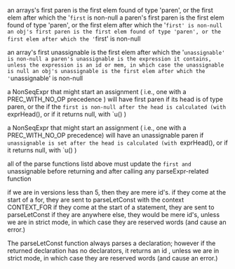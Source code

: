  an arrays's first paren is the first elem found of type 'paren', or the first elem after which the '`first` is non-null
 a paren's first paren is the first elem found of type 'paren', or the first elem after which the '`first' is non-null
 an obj's first paren is the first elem found of type 'paren', or the first elem after which the '`first' is non-null


 an array's first unassignable is the first elem after which the '`unassignable' is non-null
 a paren's unassignable is the expression it contains, unless the expression is an id or mem, in which case the unassignable is null
 an obj's unassignable is the first elem after which the '`unassignable' is non-null            
       

 a NonSeqExpr that might start an assignment ( i.e., one with a PREC_WITH_NO_OP precedence ) will have first paren if its head is of type paren, or the if the `first is non-null after the head is calculated (with `exprHead(), or if it returns null, with `u() )


 a NonSeqExpr that might start an assignment ( i.e., one with a PREC_WITH_NO_OP precedence) will have an unassignable paren if `unassignable is set after the head is calculated (with `exprHead(), or if it returns null, with `u() )


 all of the parse functions listd above must update the `first and `unassignable before returning and after calling any parseExpr-related function
  
if we are in versions less than 5, then they are mere id's.
if they come at the start of a for, they are sent to parseLetConst with the context CONTEXT_FOR
if they come at the start of a statement, they are sent to parseLetConst
if they are anywhere else, they would be mere id's, unless we are in strict mode, in which case they are reserved words (and cause an error.)


The parseLetConst function always parses a declaration; however if the returned declaration has no declarators, it returns an id ,     unless we are in strict mode, in which case they are reserved words (and cause an error.)
 
